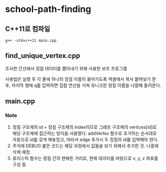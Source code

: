 # school-path-finding

## C++11로 컴파일

`g++ -std=c++11 main.cpp`

## find_unique_vertex.cpp

조사한 간선에서 정점 데이터를 뽑아내기 위해 사용한 보조 프로그램

사용법은 실행 후 각 줄에 하나의 정점 이름이 들어가도록 엑셀에서 복사 붙여넣기 한 후, 마지막 행에 q를 입력하면 집합 연산을 거쳐 유니크한 정점 이름을 나열해 돌려준다.

## main.cpp

### Note
1. 정점 구조체의 id = 정점 구조체의 index이므로 그래프 구조체의 vertices[id]로 해당 구조체에 접근하는 방식을 사용했다. addVertex 함수로 추가하는 순서대로 자동으로 id를 갖게 해놓았고, 따라서 edge 추가시 두 정점의 id를 입력해야 한다.
2. 주석에 DEBUG 붙은 코드는 해당 과정에서 값들을 보기 위해서 추가한 것. 나중에 삭제 예정.
3. 휴리스틱 함수는 정점 간의 맨해튼 거리로, 현재 데이터를 바탕으로 x, y, z 좌표를 구성 중.
